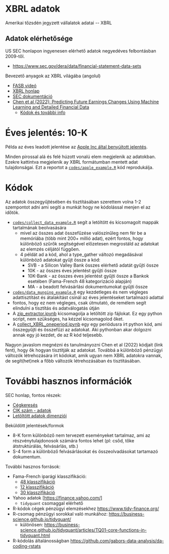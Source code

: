 # XBRL adatok

Amerikai tőzsdén jegyzett vállalatok adatai -- XBRL

## Adatok elérhetősége

US SEC honlapon ingyenesen elérhető adatok negyedéves felbontásban 2009-től.

- https://www.sec.gov/dera/data/financial-statement-data-sets

Bevezető anyagok az XBRL világába (angolul)

- [FASB videó](https://www.fasb.org/academics#section-5)
- [XBRL honlap](https://xbrl.us/home/use/filings-database/)
- [SEC dokumentáció](https://www.sec.gov/files/aqfs.pdf)
- [Chen et al (2022): Predicting Future Earnings Changes Using Machine Learning and Detailed Financial Data](https://onlinelibrary.wiley.com/doi/full/10.1111/1475-679X.12429)
  - [Kódok és további info](https://www.chicagobooth.edu/research/chookaszian/journal-of-accounting-research/online-supplements-and-datasheets/volume-60)


# Éves jelentés: 10-K

Példa az éves leadott jelentése az [Apple Inc által benyújtott jelentés](https://www.sec.gov/ixviewer/ix.html?doc=/Archives/edgar/data/320193/000032019323000106/aapl-20230930.htm).

Minden pirossal alá és felé húzott vonalú elem megjelenik az adatokban. Ezekre kattintva megjelenik ay XBRL formátumban mentett adat tulajdonságai.
Ezt a reportot a [`codes/apple_example.R`](https://github.com/regulyagoston/XBRL_adatok/blob/main/codes/apple_example.R) kód reprodukálja.

# Kódok

Az adatok összegyűjtésében és tisztításában szerettem volna 1-2 szempontot adni ami segíti a munkát hogy ne kódolással menjen el az időtök.

  - [`codes/collect_data_example.R`](https://github.com/regulyagoston/XBRL_adatok/blob/main/codes/collect_data_examp.R) segít a letöltött és kicsomagolt mappák tartalmának beolvasására
    - mivel az összes adat összefűzése valószínűleg nem fér be a memóriába (több mint 200+ millió adat), ezért fontos, hogy különböző szűrők segítségével előzetesen megrostáld az adatokat az elemzés céljától függően.
    - 4 példát ad a kód, ahol a type_gather változó megadásával különböző adatokat gyűjt össze a kód:
      - SVB - a Silicon Valley Bank összes elérhető adatát gyűjti össze
      - 10K - az összes éves jelentést gyűjti össze
      - 10K-Bank - az összes éves jelentést gyűjti össze a Bankok esetében (Fama-French 48 kategorizáció alapján)
      - MA - a beadott felvásárlási dokumentumokat gyűjti össze
-  [`codes/data_munging_example.R`](https://github.com/regulyagoston/XBRL_adatok/blob/main/codes/data_munging_examp.R) egy kezdetleges és nem végleges adattisztítást és átalakítást csinál az éves jelentéseket tartalmazó adattal
  - fontos, hogy ez nem végleges, csak útmutató, de remélem segít elindulni a tisztítás és adatválogatás útján
- A [zip_extractor.ipynb](https://github.com/regulyagoston/XBRL_adatok/blob/main/codes/zip_extractor.ipynb) kicsomagolja a letöltött zip fájlokat. Ez egy python script, nem szükséges, ha kézzel kicsomagolod őket.
- A [collect_XBRL_oneperiod.ipynb](https://github.com/regulyagoston/XBRL_adatok/blob/main/codes/collect_XBRL_oneperiod.ipynb) egy egy periódusra írt python kód, ami összegyűjti és összefűzi az adatokat. Aki pythonban akar dolgozni annak egy jó kezdet, de az R kód teljesebb.

Nagyon javaslom megnézni és tanulmányozni Chen et al (2022) kódjait (link fent), hogy ők hogyan tisztítják az adatokat. 
Továbbá a különböző pénzügyi változók létrehozására írt kódokat, amik ugyan nem XBRL adatokra vannak, de segít(het)nek a főbb változók létrehozásában és tisztításában.

# További hasznos információk

SEC honlap, fontos részek:

  - [Cégkeresés](https://www.sec.gov/edgar/searchedgar/companysearch)
  - [CIK szám - adatok](https://www.sec.gov/Archives/edgar/cik-lookup-data.txt)
  - [Letöltött adatok dimenziói](https://www.sec.gov/files/aqfs.pdf)

Beküldött jelentések/formok

  - 8-K form különböző nem tervezett eseményeket tartalmaz, ami az részvénytulajdonosok számára fontos lehet (pl: csőd, tőke átstruktúrálás, felvásárlás, stb.)
  - S-4 form a különböző felvásárlásokat és összeolvadásokat tartamazó dokumentum.

További hasznos források:

  - Fama-French iparági klasszifikáció: 
      - [48 klasszifikáció](https://mba.tuck.dartmouth.edu/pages/faculty/ken.french/Data_Library/det_48_ind_port.html)
      - [12 klasszifikáció](https://mba.tuck.dartmouth.edu/pages/faculty/ken.french/Data_Library/det_12_ind_port.html)
      - [30 klasszifikáció](https://mba.tuck.dartmouth.edu/pages/faculty/ken.french/Data_Library/det_30_ind_port.html)
  - Yahoo adatok [https://finance.yahoo.com/]
    - `tidyquant` csomaggal elérhető    
  - R-kódok cégek pénzügyi elemzésekhez https://www.tidy-finance.org/
  - R-csomag pénzügyi sorokkal való munkához: https://business-science.github.io/tidyquant/
    - különösen: https://business-science.github.io/tidyquant/articles/TQ01-core-functions-in-tidyquant.html
  - R-kódolás általánosságban https://github.com/gabors-data-analysis/da-coding-rstats

